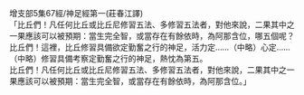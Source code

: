 增支部5集67經/神足經第一(莊春江譯)  
「比丘們！凡任何比丘或比丘尼修習五法、多修習五法者，對他來說，二果其中之一果應該可以被預期：當生完全智，或當存在有餘依時，為阿那含位，哪五個呢？  
比丘們！這裡，比丘修習具備欲定勤奮之行的神足，活力定……（中略）心定……（中略）修習具備考察定勤奮之行的神足，熱忱為第五。  
比丘們！凡任何比丘或比丘尼修習五法、多修習五法者，對他來說，二果其中之一果應該可以被預期：當生完全智，或當存在有餘依時，為阿那含位。」  
  
  
